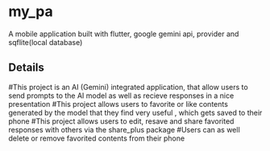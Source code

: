 # my_pa

A mobile application built with flutter, google gemini api, provider and sqflite(local database)

## Details
#This project is an AI (Gemini) integrated application, that allow users to send prompts to the AI model as well as recieve responses in a nice presentation
#This project allows users to favorite or like contents generated by the model that they find very useful , which gets saved to their phone 
#This project allows users to edit, resave and share favorited responses with others via the share_plus package
#Users can as well delete or remove favorited contents from their phone
